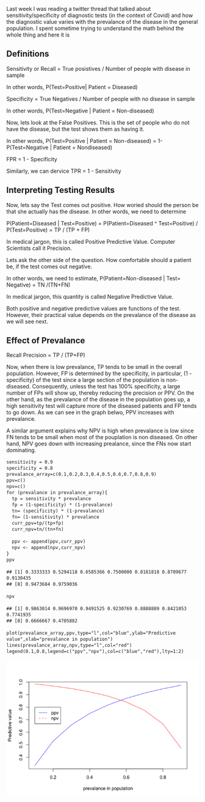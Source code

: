 Last week I was reading a twitter thread that talked about
sensitivity/specificity of diagnostic tests (in the context of Covid)
and how the diagnostic value varies with the prevalance of the disease
in the general population. I spent sometime trying to understand the
math behind the whole thing and here it is

Definitions
-----------

Sensitivity or Recall = True posistives / Number of people with disease
in sample

In other words, P(Test=Positive| Patient = Diseased)

Specificity = True Negatives / Number of people with no disease in
sample

In other words, P(Test=Negative | Patient = Non-diseased)

Now, lets look at the False Positives. This is the set of people who do
not have the disease, but the test shows them as having it.

In other words, P(Test=Positive | Patient = Non-diseased) = 1-
P(Test=Negative | Patient = Nondiseased)

FPR = 1 - Specificity

Similarly, we can dervice TPR = 1 - Sensitivity

Interpreting Testing Results
----------------------------

Now, lets say the Test comes out positive. How woried should the person
be that she actually has the disease. In other words, we need to
determine

P(Patient=Diseased | Test=Positive) = P(Patient=Diseased ^
Test=Positive) / P(Test=Positive) = TP / (TP + FP)

In medical jargon, this is called Positive Predictive Value. Computer
Scientists call it Precision.

Lets ask the other side of the question. How comfortable should a
patient be, if the test comes out negative.

In other words, we need to estimate, P(Patient=Non-diseased | Test=
Negative) = TN /(TN+FN)

In medical jargon, this quantity is called Negative Predictive Value.

Both positive and negative predictive values are functions of the test.
However, their practical value depends on the prevalance of the disease
as we will see next.

Effect of Prevalance
--------------------

Recall Precision = TP / (TP+FP)

Now, when there is low prevalance, TP tends to be small in the overall
population. However, FP is determined by the specificity, in particular,
(1 - specificity) of the test since a large section of the population is
non-diseased. Consequently, unless the test has 100% specificity, a
large number of FPs will show up, thereby reducing the precision or PPV.
On the other hand, as the prevalance of the disease in the population
goes up, a high sensitivity test will capture more of the diseased
patients and FP tends to go down. As we can see in the graph belwo, PPV
increases with prevalance.

A similar argument explains why NPV is high when prevalance is low since
FN tends to be small when most of the pouplation is non diseased. On
other hand, NPV goes down with increasing prealance, since the FNs now
start dominating.

    sensitivity = 0.9
    specificity = 0.8
    prevalance_array=c(0.1,0.2,0.3,0.4,0.5,0.6,0.7,0.8,0.9)
    ppv=c()
    npv=c()
    for (prevalance in prevalance_array){
      tp = sensitivity * prevalance
      fp = (1-specificity) * (1-prevalance)
      tn= (specificity) * (1-prevalance)
      fn= (1-sensitivity) * prevalance
      curr_ppv=tp/(tp+fp)
      curr_npv=tn/(tn+fn)
      
      ppv <- append(ppv,curr_ppv)
      npv <- append(npv,curr_npv)
    }
    ppv

    ## [1] 0.3333333 0.5294118 0.6585366 0.7500000 0.8181818 0.8709677 0.9130435
    ## [8] 0.9473684 0.9759036

    npv

    ## [1] 0.9863014 0.9696970 0.9491525 0.9230769 0.8888889 0.8421053 0.7741935
    ## [8] 0.6666667 0.4705882

    plot(prevalance_array,ppv,type="l",col="blue",ylab="Predictive value",xlab="prevalance in population")
    lines(prevalance_array,npv,type="l",col="red")
    legend(0.1,0.8,legend=c("ppv","npv"),col=c("blue","red"),lty=1:2)

![](/images/unnamed-chunk-1-1.png)
